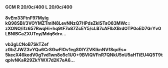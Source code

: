 #### GCM R 20/0c/400 L 20/0c/400
**8vEm33FtnF97MyIg**<br/>**kQ98SBl/3VOYMZTmIN8LevNNzQ7HPdsZklSTsO83MWc=**<br/>**zXONO/ifz657RwqHi+hq9tF7o87ZcEY5/cLB7cAFlbXBrdOTP0oED7GrYv0LBNlBCaZXUTny/Mdq6drv...**<br/><br/>
**vb3gLCNoB7SkTZef**<br/>**zGbZJWZ3vYQu6CrSGwFlOv1egS0IYZVKlknNVf8qcEs=**<br/>**5kecX46kedV0gTvd1wn8o5c1UO+9BVlQVFnR7QNkU5nU5aHTiEU4Q5T9tqplvNKaR29ZkYWX7d2K7oA6...**